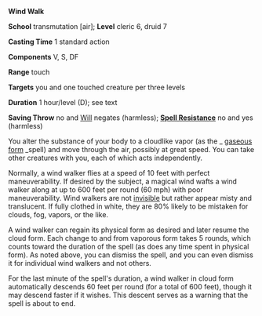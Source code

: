  **Wind Walk**

**School** transmutation [air]; **Level** cleric 6, druid 7

**Casting Time** 1 standard action

**Components** V, S, DF

**Range** touch

**Targets** you and one touched creature per three levels

**Duration** 1 hour/level (D); see text

**Saving Throw** no and [Will](../combat#_will) negates (harmless); **[Spell Resistance](../glossary#_spell-resistance)** no and yes (harmless)

You alter the substance of your body to a cloudlike vapor (as the _ [gaseous form](gaseousForm#_gaseous-form) _spell) and move through the air, possibly at great speed. You can take other creatures with you, each of which acts independently.

Normally, a wind walker flies at a speed of 10 feet with perfect maneuverability. If desired by the subject, a magical wind wafts a wind walker along at up to 600 feet per round (60 mph) with poor maneuverability. Wind walkers are not [invisible](../glossary#_invisible) but rather appear misty and translucent. If fully clothed in white, they are 80% likely to be mistaken for clouds, fog, vapors, or the like.

A wind walker can regain its physical form as desired and later resume the cloud form. Each change to and from vaporous form takes 5 rounds, which counts toward the duration of the spell (as does any time spent in physical form). As noted above, you can dismiss the spell, and you can even dismiss it for individual wind walkers and not others.

For the last minute of the spell's duration, a wind walker in cloud form automatically descends 60 feet per round (for a total of 600 feet), though it may descend faster if it wishes. This descent serves as a warning that the spell is about to end.

